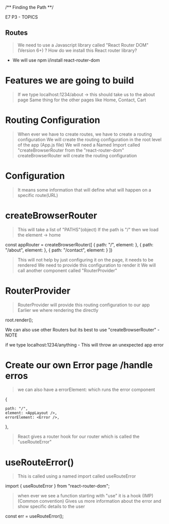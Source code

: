 /** Finding the Path **/

E7 P3 - TOPICS

## Routes

> We need to use a Javascript library called "React Router DOM" (Version 6+)
> ? How do we install this React router library?

- We will use npm i/install react-router-dom

# Features we are going to build

> If we type localhost:1234/about -> this should take us to the about page
> Same thing for the other pages like Home, Contact, Cart

# Routing Configuration

> When ever we have to create routes, we have to create a routing configuration
> We will create the routing configuration in the root level of the app (App.js file)
> We will need a Named Import called "createBrowserRouter from the "react-router-dom"
> createBrowserRouter will create the routing configuration

# Configuration

> It means some information that will define what will happen on a specific route(URL)

# createBrowserRouter

> This will take a list of "PATHS"(object)
> If the path is "/" then we load the element -> home

const appRouter = createBrowserRouter([
{
path: "/",
element: <AppLaout/>
},
{
path: "/about",
element: <About />
},
{
path: "/contact",
element: <Contact />
}
])

> This will not help by just configuring it on the page, it needs to be rendered
> We need to provide this configuration to render it
> We will call another component called "RouterProvider"

# RouterProvider

> RouterProvider will provide this routing configuration to our app
> Earlier we where rendering the <AppLayout/> directly

root.render(<RouterProvider router={appRouter} />);

We can also use other Routers but its best to use "createBrowserRouter" - NOTE

if we type localhost:1234/anything - This will throw an unexpected app error

# Create our own Error page /handle erros

> we can also have a errorElement: which runs the error component

{

    path: "/",
    element: <AppLayout />,
    errorElement: <Error />,

},

> React gives a router hook for our router which is called the "useRouteError"

# useRouteError()

> This is called using a named import called useRouteError

import { useRouteError } from "react-router-dom";

> when ever we see a function starting with "use" it is a hook (IMP) (Common convention)
> Gives us more information about the error and show specific details to the user

const err = useRouteError();
